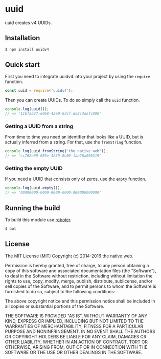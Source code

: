 # uuid

uuid creates v4 UUIDs.

## Installation

```bash
$ npm install uuidv4
```

## Quick start

First you need to integrate uuidv4 into your project by using the `require` function.

```javascript
const uuid = require('uuidv4');
```

Then you can create UUIDs. To do so simply call the `uuid` function.

```javascript
console.log(uuid());
// => '11bf5b37-e0b8-42e0-8dcf-dc8c4aefc000'
```

### Getting a UUID from a string

From time to time you need an identifier that looks like a UUID, but is actually inferred from a string. For that, use the `fromString` function.

```javascript
console.log(uuid.fromString('the native web'));
// => 'cc762e69-089e-4239-8b06-1ab26a005319'
```

### Getting the empty UUID

If you need a UUID that consists only of zeros, use the `empty` function.

```javascript
console.log(uuid.empty());
// => '00000000-0000-0000-0000-000000000000'
```

## Running the build

To build this module use [roboter](https://www.npmjs.com/package/roboter).

```bash
$ bot
```

## License

The MIT License (MIT)
Copyright (c) 2014-2016 the native web.

Permission is hereby granted, free of charge, to any person obtaining a copy of this software and associated documentation files (the "Software"), to deal in the Software without restriction, including without limitation the rights to use, copy, modify, merge, publish, distribute, sublicense, and/or sell copies of the Software, and to permit persons to whom the Software is furnished to do so, subject to the following conditions:

The above copyright notice and this permission notice shall be included in all copies or substantial portions of the Software.

THE SOFTWARE IS PROVIDED "AS IS", WITHOUT WARRANTY OF ANY KIND, EXPRESS OR IMPLIED, INCLUDING BUT NOT LIMITED TO THE WARRANTIES OF MERCHANTABILITY, FITNESS FOR A PARTICULAR PURPOSE AND NONINFRINGEMENT. IN NO EVENT SHALL THE AUTHORS OR COPYRIGHT HOLDERS BE LIABLE FOR ANY CLAIM, DAMAGES OR OTHER LIABILITY, WHETHER IN AN ACTION OF CONTRACT, TORT OR OTHERWISE, ARISING FROM, OUT OF OR IN CONNECTION WITH THE SOFTWARE OR THE USE OR OTHER DEALINGS IN THE SOFTWARE.
